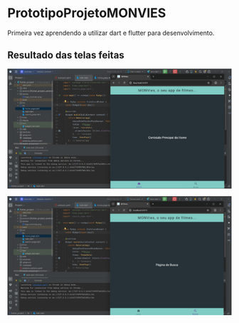 # PrototipoProjetoMONVIES
Primeira vez aprendendo a utilizar dart e flutter para desenvolvimento.

## Resultado das telas feitas

![HomePage](https://github.com/LucasMonteiroSoares/PrototipoProjetoMONVIES/blob/main/HomePage_Flutter.png)

![SearchPage](https://github.com/LucasMonteiroSoares/PrototipoProjetoMONVIES/blob/main/SearchPage_Flutter.png)
